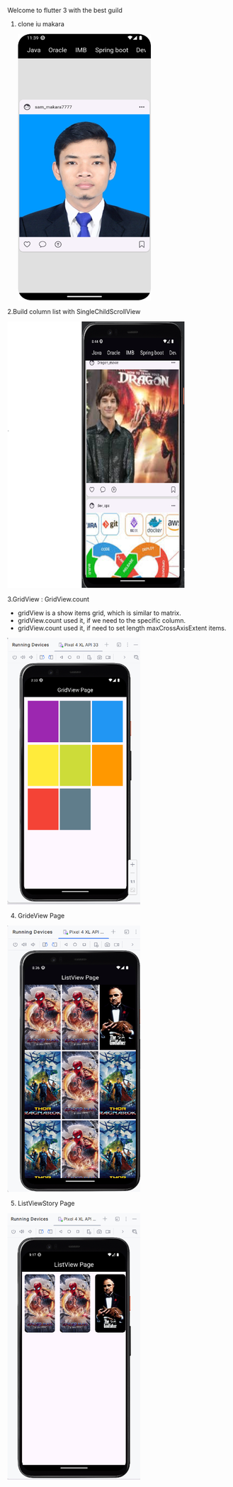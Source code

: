 Welcome to flutter 3 with the best guild
1. clone iu makara

   <img alt="img.png" height="600" src="assets/images/img.png" width="300"/>
   

2.Build column list with SingleChildScrollView

  <img alt="img_1.png" height="600" src="assets/images/img_1.png" width="400"/>

3.GridView : GridView.count 

- gridView is a show items grid, which is similar to matrix.
- gridView.count used it, if we need to the specific column.
- gridView.count used it, if need to set length maxCrossAxisExtent items.

<img alt="img_2.png" height="600" src="assets%2Fimages%2Fimg_2.png" width="300"/>

4. GrideView Page

<img alt="gridView.png" height="600" src="assets%2Fimages%2FgridView.png" width="300"/>

5. ListViewStory Page

<img alt="ListView.png" height="600" src="assets%2Fimages%2FListView.png" width="300"/>